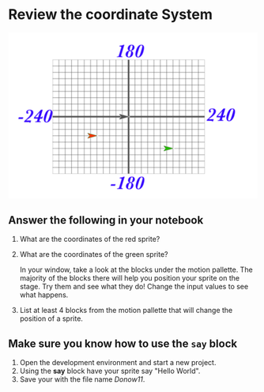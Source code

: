 # Review the coordinate System

![x-y grid](images/x_y_grid.png)

## Answer the following in your notebook

1. What are the coordinates of the red sprite?

2. What are the coordinates of the green sprite?

    In your window, take a look at the blocks under the motion pallette. The majority of the blocks there will help you position your sprite on the stage. Try them and see what they do! Change the input values to see what happens.

3. List at least 4 blocks from the motion pallette that will change the position of a sprite.

## Make sure you know how to use the `say` block

1. Open the development environment and start a new project.
2. Using the **say** block have your sprite say "Hello World".
3. Save your with the file name _Donow11_.
